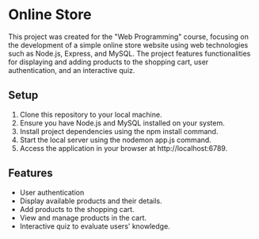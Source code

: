 # Online Store
This project was created for the "Web Programming" course, focusing on the development of a simple online store website using web technologies such as Node.js, Express, and MySQL. The project features functionalities for displaying and adding products to the shopping cart, user authentication, and an interactive quiz.

## Setup
1. Clone this repository to your local machine.
2. Ensure you have Node.js and MySQL installed on your system.
3. Install project dependencies using the npm install command.
4. Start the local server using the nodemon app.js command.
5. Access the application in your browser at http://localhost:6789.
   
## Features

- User authentication
- Display available products and their details.
- Add products to the shopping cart.
- View and manage products in the cart.
- Interactive quiz to evaluate users' knowledge.
